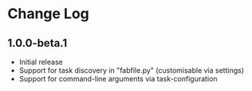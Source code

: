 # Change Log

## 1.0.0-beta.1

- Initial release
- Support for task discovery in "fabfile.py" (customisable via settings)
- Support for command-line arguments via task-configuration
